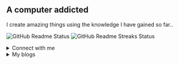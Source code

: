 ## A computer addicted

I create amazing things using the knowledge I have gained so far..


![GitHub Readme Status](https://github-readme-stats.vercel.app/api?username=thunder-coding&show_icons=true&hide_border=true&theme=radical)
![GitHub Readme Streaks Status](https://github-readme-streak-stats.herokuapp.com/?user=thunder-coding&theme=dark)


<details>
  <summary>Connect with me</summary>

[![Discord](https://img.shields.io/discord/739775771924627567?label=Discord&logo=discord&logoColor=738ADB&style=for-the-badge)](https://discord.gg/YMhxGjzsJ8)
[![Twitter](https://img.shields.io/badge/Twitter-1DA1F2?style=for-the-badge&logo=twitter&logoColor=ffffff&label=Follow)](https://twitter.com/CodingThunder)
[![LinkedIn](https://img.shields.io/badge/LinkedIn-0077b5?style=for-the-badge&logo=linkedin&logoColor=white)](https://www.linkedin.com/in/CodingThunder)
</details>



<details>
  <summary>My blogs</summary>

<!-- HASHNODE_BLOG:START -->
<h3><a href="https://codingthunder.hashnode.dev/code-obfuscation-why-how-and-when-cki5nwnas0a8vans1cfgga6te" title="Code Obfuscation : Why, How & When...">Code Obfuscation : Why, How & When...</a></h3>
<a href="https://codingthunder.hashnode.dev/code-obfuscation-why-how-and-when-cki5nwnas0a8vans1cfgga6te" title="Code Obfuscation : Why, How & When..."><img src="https://cdn.hashnode.com/res/hashnode/image/upload/v1606807765599/jGNXud0xc.jpeg" alt="Code Obfuscation : Why, How & When..." width="400px" align="" /></a>
<p>With huge number of available code decompilers out there on the internet, it is becoming more important day by day to hide our source code, so that any reverse engineer cannot decompile it.
Interpreted languages like Python & JavaScript have made obf...</p>
<h3><a href="https://codingthunder.hashnode.dev/5-reasons-why-i-dont-like-python-cki4q6nxl06oebos11ulmf3yi" title="5 Reasons why I don't like Python">5 Reasons why I don't like Python</a></h3>

<p>Almost everybody who has started coding knows Python programming language. Many of them with their first language as Python. Well, Python is a great language for starting out with programming, but still some people dislike the language.
Here are the ...</p>
<h3><a href="https://codingthunder.hashnode.dev/5-typescript-tricks-you-dont-know-about-ckh51ngdl076b39s1dyf2ec9s" title="5 TypeScript tricks you don't know about">5 TypeScript tricks you don't know about</a></h3>
<a href="https://codingthunder.hashnode.dev/5-typescript-tricks-you-dont-know-about-ckh51ngdl076b39s1dyf2ec9s" title="5 TypeScript tricks you don't know about"><img src="https://cdn.hashnode.com/res/hashnode/image/upload/v1604593416498/pUuLAfTMN.jpeg" alt="5 TypeScript tricks you don't know about" width="400px" align="" /></a>
<p>About Me:
Hey there 👋👋, I am Yaksh Bariya, a 14-year coder who is very much interested in technology. Today I am gonna show you TypeScript tricks that will really boost your productivity.
1.  TypeScript settings
Do you know that TypeScript has supp...</p>
<h3><a href="https://codingthunder.hashnode.dev/how-to-make-your-web-servers-more-secure-ckglv8sjy08mvnzs11dfj45sv" title="How to make your Web Servers more secure">How to make your Web Servers more secure</a></h3>

<p>Everyday, we hear a news that the server of X company was hacked. Some rich peoples' social accounts where hacked. 

Have you ever wondered, why such things happen?
These all cyber attacks happen only because of vulnerabilities in the server. Vulnera...</p>
<h3><a href="https://codingthunder.hashnode.dev/why-should-you-learn-typescript-ckgkc45or02wbnzs19udpbuop" title="Why should you learn TypeScript">Why should you learn TypeScript</a></h3>
<a href="https://codingthunder.hashnode.dev/why-should-you-learn-typescript-ckgkc45or02wbnzs19udpbuop" title="Why should you learn TypeScript"><img src="https://cdn.hashnode.com/res/hashnode/image/upload/v1603341459423/RL_KvUmIL.jpeg" alt="Why should you learn TypeScript" width="400px" align="" /></a>
<p>Today's quote

I AM NOT DISCOURAGED BECAUSE EVERY WRONG ATTEMPT DISCARDED IS A STEP FORWARD

 ~ Thomas Edison

Some facts about TypeScript

TypeScript was developed by Microsoft about 8 years ago (first public release: 1 October 2012)
TypeScript is a...</p>
<h3><a href="https://codingthunder.hashnode.dev/improve-your-typing-skills-as-a-developer-ckg3c3qw301z6e9s10tfl0fdi" title="Improve your typing skills as a developer">Improve your typing skills as a developer</a></h3>

<p>Why should you improve your typing skills ??🤔
==> Less typos
==> Less typos means less time wasted while debugging an error in a huge file caused due to typos
==> You can focus more on coding than on typing
==> And ofcourse, you will type much faste...</p>
<!-- HASHNODE_BLOG:END -->
</details> 
